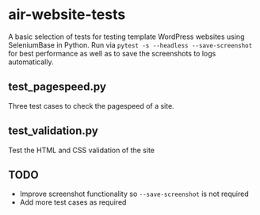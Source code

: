 # air-website-tests

A basic selection of tests for testing template WordPress websites using SeleniumBase in Python. Run via `pytest -s --headless --save-screenshot` for best performance as well as to save the screenshots to logs automatically.

## test_pagespeed.py

Three test cases to check the pagespeed of a site.

## test_validation.py

Test the HTML and CSS validation of the site

## TODO

* Improve screenshot functionality so `--save-screenshot` is not required
* Add more test cases as required
